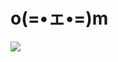 # o(=•ェ•=)m

<img src = "https://img.shields.io/badge/JavaScript-F7DF1E?STYLE"/>

<!--
**jjiiwon0101/jjiiwon0101** is a ✨ _special_ ✨ repository because its `README.md` (this file) appears on your GitHub profile.



